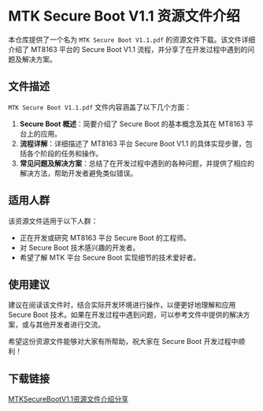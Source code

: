 # MTK Secure Boot V1.1 资源文件介绍

本仓库提供了一个名为 `MTK Secure Boot V1.1.pdf` 的资源文件下载。该文件详细介绍了 MT8163 平台的 Secure Boot V1.1 流程，并分享了在开发过程中遇到的问题及解决方案。

## 文件描述

`MTK Secure Boot V1.1.pdf` 文件内容涵盖了以下几个方面：

1. **Secure Boot 概述**：简要介绍了 Secure Boot 的基本概念及其在 MT8163 平台上的应用。
2. **流程详解**：详细描述了 MT8163 平台 Secure Boot V1.1 的具体实现步骤，包括各个阶段的任务和操作。
3. **常见问题及解决方案**：总结了在开发过程中遇到的各种问题，并提供了相应的解决方法，帮助开发者避免类似错误。

## 适用人群

该资源文件适用于以下人群：

- 正在开发或研究 MT8163 平台 Secure Boot 的工程师。
- 对 Secure Boot 技术感兴趣的开发者。
- 希望了解 MTK 平台 Secure Boot 实现细节的技术爱好者。

## 使用建议

建议在阅读该文件时，结合实际开发环境进行操作，以便更好地理解和应用 Secure Boot 技术。如果在开发过程中遇到问题，可以参考文件中提供的解决方案，或与其他开发者进行交流。

希望这份资源文件能够对大家有所帮助，祝大家在 Secure Boot 开发过程中顺利！

## 下载链接

[MTKSecureBootV1.1资源文件介绍分享](https://pan.quark.cn/s/cb501051530e)